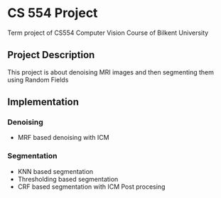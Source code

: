 # CS 554 Project

Term project of CS554 Computer Vision Course of Bilkent University

## Project Description

This project is about denoising MRI images and then segmenting them using Random Fields

## Implementation

### Denoising

* MRF based denoising with ICM

### Segmentation

* KNN based segmentation
* Thresholding based segmentation
* CRF based segmentation with ICM Post procesing
